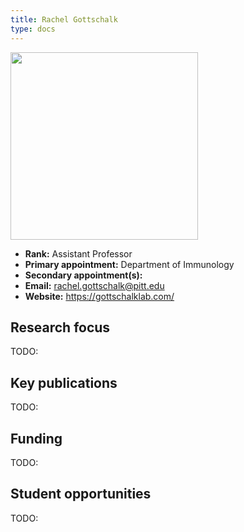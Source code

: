 ```yaml
---
title: Rachel Gottschalk
type: docs
---
```


<img src="https://www.isb.pitt.edu/sites/default/files/person-images/Rachel_Gottschalk_photo_horizontal.jpg" width="300px">

-   **Rank:** Assistant Professor
-   **Primary appointment:** Department of Immunology
-   **Secondary appointment(s):**
-   **Email:** <rachel.gottschalk@pitt.edu>
-   **Website:** <https://gottschalklab.com/>

## Research focus

TODO:

## Key publications

TODO:

## Funding

TODO:

## Student opportunities

TODO:
